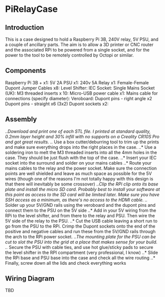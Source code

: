 # PiRelayCase

## Introduction
This is a case designed to hold a Raspberry Pi 3B, 240V relay, 5V PSU, and a couple of ancillary parts. The aim is to allow a 3D printer or CNC router and the associated RPi to be powered from a single socket, and for the power to the tool to be remotely controlled by Octopi or similar.

## Components
Raspberry Pi 3B + x1: 
5V 2A PSU x1: 
240v 5A Relay x1: 
Female-Female Dupont Jumper Cables x8:
Level Shifter: 
IEC Socket:
Single Mains Socket (UK): 
M3 threaded inserts x 10:
Micro-USB power cable x1:
Mains cable for connections (specify diameter):
Veroboard:
Dupont pins - right angle x2
Dupont pins - straight x6 (3x2)
Dupont sockets x2:

## Assembly
..*Download and print one of each STL file. I printed at standard quality, 0.2mm layer height and 30% infill with no supports on a Creality CR10S Pro and got great results.
..* Use a box cutter/deburring tool to trim up the prints and make sure everything drops into the right places in the case.
..* Use a soldering iron to melt the M3 threaded inserts into all the 4mm holes in the case. They should be just flush with the top of the case.
..* Insert your IEC socket into the surround and solder on your mains cables
..* Route your mains cables to the relay and the power socket. Make sure the connection points are well shielded and leave as much space as possible for the 5V wires (though one of the reasons I'm not totally happy with this design is that there will inevitably be some crossover)
..*Clip the RPi clip onto its base plate and install the micro SD card. Probably best to install your software at this point as access to the SD card will be limited later. Make sure you have SSH access as a minimum, as there's no access to the HDMI cable.
..* Solder up your 5V/GND rails using the veroboard and the dupont pins and connect them to the PSU on the 5V side
..* Add in your 5V wiring from the RPi to the level shifter, and from there to the relay and PSU. Then wire the 5V side of the relay to the PSU.
..* Cut the USB cable leaving a short run to go from the PSU to the RPi. Crimp the Dupont sockets onto the end of the positive and negative cables and run these from the 5V/GND rails through the arch to the RPi power socket.
..*The mounting plate for the PSU can be cut to slot the PSU into the grid at a place that makes sense for your build.
..* Secure the PSU with cable ties, and use hot glue/sticky pads to secure the level shifter in the RPI compartment (very professional, I know)
..* Slide the RPi base and PSU base into the case and check all the wire routing
..* Finally, screw down all the lids and check everything works

## Wiring Diagram
TBD

